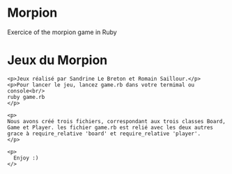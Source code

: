 <!DOCTYPE html>
<html>
  <head>
  </head>

# Morpion
Exercice of the morpion game in Ruby
  <body>
    <h1>Jeux du Morpion</h1>

    <p>Jeux réalisé par Sandrine Le Breton et Romain Saillour.</p>
    <p>Pour lancer le jeu, lancez game.rb dans votre termimal ou console<br/>
    ruby game.rb
    </p>

    <p>
    Nous avons créé trois fichiers, correspondant aux trois classes Board, Game et Player. les fichier game.rb est relié avec les deux autres grace à require_relative 'board' et require_relative 'player'.
    </p>

    <p>
      Enjoy :)
    </>

  </body>
</html>
